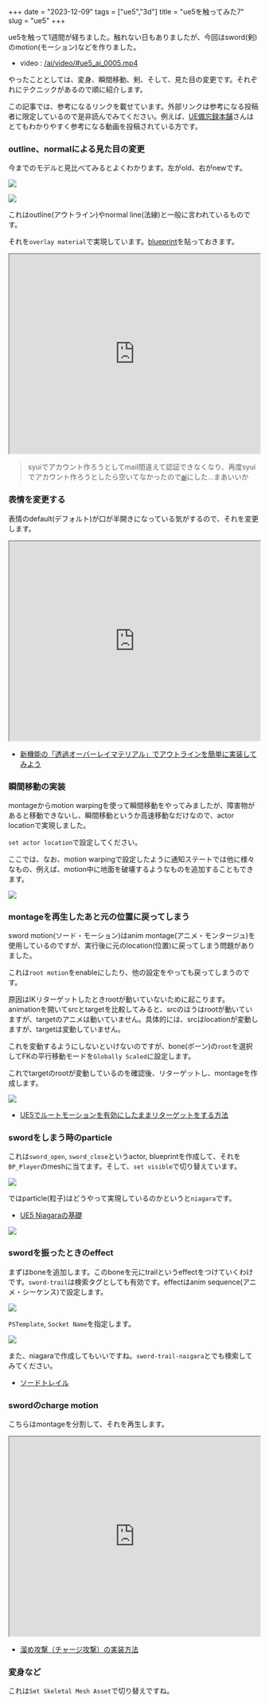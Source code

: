 +++
date = "2023-12-09"
tags = ["ue5","3d"]
title = "ue5を触ってみた7"
slug = "ue5"
+++

ue5を触って1週間が経ちました。触れない日もありましたが、今回はsword(剣)のmotion(モーション)などを作りました。

- video : [/ai/video/#ue5_ai_0005.mp4](/ai/video/#ue5_ai_0005.mp4)

やったこととしては、変身、瞬間移動、剣、そして、見た目の変更です。それぞれにテクニックがあるので順に紹介します。

この記事では、参考になるリンクを載せています。外部リンクは参考になる投稿者に限定しているので是非読んでみてください。例えば、[UE備忘録本舗](https://www.youtube.com/watch?v=0vYPkxEZEtQ)さんはとてもわかりやすく参考になる動画を投稿されている方です。

### outline、normalによる見た目の変更

今までのモデルと見比べてみるとよくわかります。左がold、右がnewです。

![](https://raw.githubusercontent.com/syui/img/master/other/ue5_ai_20231202_203956.png)

![](https://raw.githubusercontent.com/syui/img/master/other/ue5_ai_2023-12-09_16.34.39.png)

これはoutline(アウトライン)やnormal line(法線)と一般に言われているものです。

それを`overlay material`で実現しています。[blueprint](https://blueprintue.com/)を貼っておきます。

<iframe src="https://blueprintue.com/render/t1xc2azx/" scrolling="no" allowfullscreen width="100%" height="400px"></iframe>

> syuiでアカウント作ろうとしてmail間違えて認証できなくなり、再度syuiでアカウント作ろうとしたら空いてなかったので[ai](https://blueprintue.com/profile/ai/)にした...まあいいか

### 表情を変更する

表情のdefault(デフォルト)が口が半開きになっている気がするので、それを変更します。

<iframe src="https://blueprintue.com/render/38p8o_4y/" scrolling="no" allowfullscreen width="100%" height="400px"></iframe>

- [新機能の「透過オーバーレイマテリアル」でアウトラインを簡単に実装してみよう](https://www.youtube.com/watch?v=M0jKBvwmWlU) 

### 瞬間移動の実装

montageからmotion warpingを使って瞬間移動をやってみましたが、障害物があると移動できないし、瞬間移動というか高速移動なだけなので、actor locationで実現しました。

`set actor location`で設定してください。

ここでは、なお、motion warpingで設定したように通知ステートでは他に様々なもの、例えば、motion中に地面を破壊するようなものを追加することもできます。

![](https://raw.githubusercontent.com/syui/img/master/other/ue5_ai_2023-12-09_16.39.56.png)

### montageを再生したあと元の位置に戻ってしまう

sword motion(ソード・モーション)はanim montage(アニメ・モンタージュ)を使用しているのですが、実行後に元のlocation(位置)に戻ってしまう問題がありました。

これは`root motion`をenableにしたり、他の設定をやっても戻ってしまうのです。

原因はIKリターゲットしたときrootが動いていないために起こります。animationを開いてsrcとtargetを比較してみると、srcのほうはrootが動いていますが、targetのアニメは動いていません。具体的には、srcはlocationが変動しますが、targetは変動していません。

これを変動するようにしないといけないのですが、bone(ボーン)の`root`を選択してFKの平行移動モードを`Globally Scaled`に設定します。

これでtargetのrootが変動しているのを確認後、リターゲットし、montageを作成します。

![](https://raw.githubusercontent.com/syui/img/master/other/ue5_ai_2023-12-09_16.37.18.png)

- [UE5でルートモーションを有効にしたままリターゲットをする方法](https://happynetwork2019.hatenablog.com/entry/2023/10/02/191340#:~:text=%E3%83%BB%E3%83%81%E3%82%A7%E3%83%BC%E3%83%B3%E3%83%9E%E3%83%83%E3%83%94%E3%83%B3%E3%82%B0%E3%82%BF%E3%83%96%E3%81%A7%E3%83%AB%E3%83%BC%E3%83%88,%E3%81%95%E3%82%8C%E3%82%8B%E3%82%88%E3%81%86%E3%81%AB%E3%81%AA%E3%82%8B%E3%80%82)

### swordをしまう時のparticle

これは`sword_open`, `sword_close`というactor, blueprintを作成して、それを`BP_Player`のmeshに当てます。そして、`set visible`で切り替えています。

![](https://raw.githubusercontent.com/syui/img/master/other/ue5_ai_2023-12-10_00.39.01.png)

ではparticle(粒子)はどうやって実現しているのかというと`niagara`です。

- [UE5 Niagaraの基礎](https://dipross.co.jp/eng/2023/06/ue5-niagara%E3%81%AE%E5%9F%BA%E7%A4%8E.html)

![](https://raw.githubusercontent.com/syui/img/master/other/ue5_ai_2023-12-10_00.39.02.png)

### swordを振ったときのeffect

まずはboneを追加します。このboneを元にtrailというeffectをつけていくわけです。`sword-trail`は検索タグとしても有効です。effectはanim sequence(アニメ・シーケンス)で設定します。

![](https://raw.githubusercontent.com/syui/img/master/other/ue5_ai_2023-12-09_16.35.44.png)

`PSTemplate`, `Socket Name`を指定します。

![](https://raw.githubusercontent.com/syui/img/master/other/ue5_ai_20231203_203306.png)

また、niagaraで作成してもいいですね。`sword-trail-naigara`とでも検索してみてください。

- [ソードトレイル](https://www.youtube.com/watch?v=0vYPkxEZEtQ)


### swordのcharge motion

こちらはmontageを分割して、それを再生します。

<iframe src="https://blueprintue.com/render/_yz6dfib/" scrolling="no" allowfullscreen width="100%" height="400px"></iframe>

- [溜め攻撃（チャージ攻撃）の実装方法](https://www.youtube.com/watch?v=N0qLD918oy8)

### 変身など

これは`Set Skeletal Mesh Asset`で切り替えですね。
